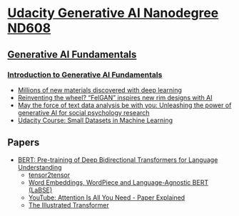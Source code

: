 # [Udacity Generative AI Nanodegree ND608](https://www.udacity.com/course/generative-ai--nd608)

## [Generative AI Fundamentals](https://learn.udacity.com/nanodegrees/nd608/parts/cd13303)

### [Introduction to Generative AI Fundamentals](https://learn.udacity.com/nanodegrees/nd608/parts/cd13303/lessons/f44b6e0b-e63a-4745-a0c7-a79e23bc19a3/concepts/d1f368c1-3c75-4af2-a09d-0092354ac48e)

- [Millions of new materials discovered with deep learning
  ](https://deepmind.google/discover/blog/millions-of-new-materials-discovered-with-deep-learning/)
- [Reinventing the wheel? “FelGAN” inspires new rim designs with AI
  ](https://www.audi-mediacenter.com/en/press-releases/reinventing-the-wheel-felgan-inspires-new-rim-designs-with-ai-15097)
- [May the force of text data analysis be with you: Unleashing the power of generative AI for social psychology research
  ](https://www.sciencedirect.com/science/article/pii/S2949882123000063)
- [Udacity Course: Small Datasets in Machine Learning
  ](https://www.udacity.com/course/small-data--cd12528)



## Papers
- [BERT: Pre-training of Deep Bidirectional Transformers for Language Understanding](https://arxiv.org/abs/1810.04805)
  - [tensor2tensor](https://github.com/tensorflow/tensor2tensor)
  - [Word Embeddings, WordPiece and Language-Agnostic BERT (LaBSE)](https://medium.com/mlearning-ai/word-embeddings-wordpiece-and-language-agnostic-bert-labse-98c7626878c7)
  - [YouTube: Attention Is All You Need - Paper Explained](https://www.youtube.com/watch?v=XowwKOAWYoQ&ab_channel=HalflingWizard)
  - [The Illustrated Transformer](https://jalammar.github.io/illustrated-transformer/)
